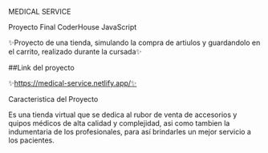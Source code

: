 MEDICAL SERVICE

Proyecto Final CoderHouse JavaScript

✨Proyecto de una tienda, simulando la compra de artiulos y guardandolo en el carrito, realizado durante la cursada✨

##Link del proyecto

✨https://medical-service.netlify.app/✨

Caracteristica del Proyecto

Es una tienda virtual que se dedica al rubor de venta de accesorios y quipos médicos de alta calidad y complejidad, asi como tambien la indumentaria de los profesionales, para así brindarles un mejor servicio a los pacientes.
